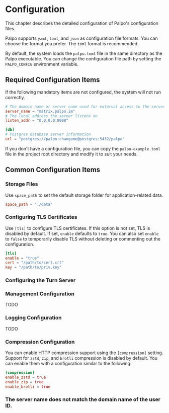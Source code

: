 # Configuration

This chapter describes the detailed configuration of Palpo's configuration files.

Palpo supports `yaml`, `toml`, and `json` as configuration file formats. You can choose the format you prefer. The `toml` format is recommended.

By default, the system loads the `palpo.toml` file in the same directory as the Palpo executable. You can change the configuration file path by setting the `PALPO_CONFIG` environment variable.

## Required Configuration Items

If the following mandatory items are not configured, the system will not run correctly.

```toml
# The domain name or server name used for external access to the server
server_name = "matrix.palpo.im"
# The local address the server listens on
listen_addr = "0.0.0.0:8008"

[db]
# Postgres database server information
url = "postgres://palpo:changeme@postgres:5432/palpo"
```

If you don't have a configuration file, you can copy the `palpo-example.toml` file in the project root directory and modify it to suit your needs.

## Common Configuration Items

### Storage Files

Use `space_path` to set the default storage folder for application-related data.

```toml
space_path = "./data"
```

### Configuring TLS Certificates

Use `[tls]` to configure TLS certificates. If this option is not set, TLS is disabled by default. If set, `enable` defaults to `true`. You can also set `enable` to `false` to temporarily disable TLS without deleting or commenting out the configuration.

```toml
[tls]
enable = "true"
cert = "/path/to/cert.crt"
key = "/path/to/priv.key"
```

### Configuring the Turn Server

### Management Configuration

TODO

### Logging Configuration

TODO

### Compression Configuration

You can enable HTTP compression support using the `[compression]` setting. Support for `zstd`, `zip`, and `brotli` compression is disabled by default. You can enable them with a configuration similar to the following:

```toml
[compression]
enable_zstd = true
enable_zip = true
enable_brotli = true
```

### The server name does not match the domain name of the user ID.
